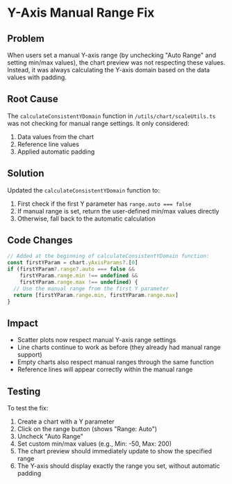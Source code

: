 # Y-Axis Manual Range Fix

## Problem
When users set a manual Y-axis range (by unchecking "Auto Range" and setting min/max values), the chart preview was not respecting these values. Instead, it was always calculating the Y-axis domain based on the data values with padding.

## Root Cause
The `calculateConsistentYDomain` function in `/utils/chart/scaleUtils.ts` was not checking for manual range settings. It only considered:
1. Data values from the chart
2. Reference line values
3. Applied automatic padding

## Solution
Updated the `calculateConsistentYDomain` function to:
1. First check if the first Y parameter has `range.auto === false`
2. If manual range is set, return the user-defined min/max values directly
3. Otherwise, fall back to the automatic calculation

## Code Changes
```typescript
// Added at the beginning of calculateConsistentYDomain function:
const firstYParam = chart.yAxisParams?.[0]
if (firstYParam?.range?.auto === false && 
    firstYParam.range.min !== undefined && 
    firstYParam.range.max !== undefined) {
  // Use the manual range from the first Y parameter
  return [firstYParam.range.min, firstYParam.range.max]
}
```

## Impact
- Scatter plots now respect manual Y-axis range settings
- Line charts continue to work as before (they already had manual range support)
- Empty charts also respect manual ranges through the same function
- Reference lines will appear correctly within the manual range

## Testing
To test the fix:
1. Create a chart with a Y parameter
2. Click on the range button (shows "Range: Auto")
3. Uncheck "Auto Range"
4. Set custom min/max values (e.g., Min: -50, Max: 200)
5. The chart preview should immediately update to show the specified range
6. The Y-axis should display exactly the range you set, without automatic padding
